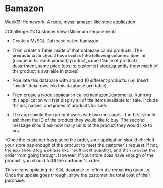 # Bamazon
Week13-Homework:  A node, mysql amazon like store application

#Challenge #1: Customer View (Minimum Requirement)

- Create a MySQL Database called bamazon.
- Then create a Table inside of that database called products.
The products table should have each of the following columns:
item_id (unique id for each product)
product_name (Name of product)
department_name
price (cost to customer)
stock_quantity (how much of the product is available in stores)

- Populate this database with around 10 different products. (i.e. Insert "mock" data rows into this database and table).

- Then create a Node application called bamazonCustomer.js. Running this application will first display all of the items available for sale. Include the ids, names, and prices of products for sale.

- The app should then prompt users with two messages.
The first should ask them the ID of the product they would like to buy.
The second message should ask how many units of the product they would like to buy.

-Once the customer has placed the order, your application should check if your store has enough of the product to meet the customer's request.
If not, the app should log a phrase like Insufficient quantity!, and then prevent the order from going through.
However, if your store does have enough of the product, you should fulfill the customer's order.

This means updating the SQL database to reflect the remaining quantity.
Once the update goes through, show the customer the total cost of their purchase.
